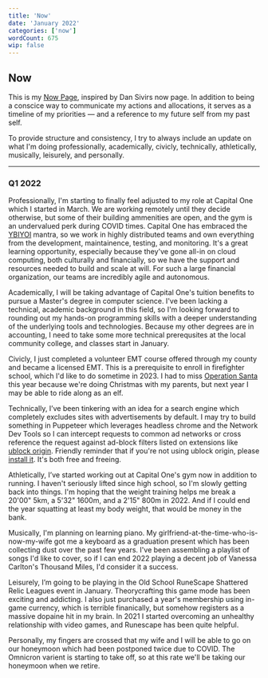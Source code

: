 ```yaml
---
title: 'Now'
date: 'January 2022'
categories: ['now']
wordCount: 675
wip: false
---
```


## Now

This is my [Now Page](), inspired by Dan Sivirs now page. In addition to being a conscice way to communicate my actions and allocations, it serves as a timeline of my priorities &mdash; and a reference to my future self from my past self. 

To provide structure and consistency, I try to always include an update on what I'm doing professionally, academically, civicly, technically, athletically, musically, leisurely, and personally.

--- 

### Q1 2022

Professionally, I'm starting to finally feel adjusted to my role at Capital One which I started in March. We are working remotely until they decide otherwise, but some of their building ammenities are open, and the gym is an undervalued perk during COVID times. Capital One has embraced the [YBIYOI](https://www.wikipedia.org/ybiyoi) mantra, so we work in highly distributed teams and own everything from the development, maintainence, testing, and monitoring. It's a great learning opportunity, especially because they've gone all-in on cloud computing, both culturally and financially, so we have the support and resources needed to build and scale at will. For such a large financial organization, our teams are incredibly agile and autonomous.

Academically, I will be taking advantage of Capital One's tuition benefits to pursue a Master's degree in computer science. I've been lacking a technical, academic background in this field, so I'm looking forward to rounding out my hands-on programming skills with a deeper understanding of the underlying tools and technologies. Because my other degrees are in accounting, I need to take some more technical prerequsites at the local community college, and classes start in January.

Civicly, I just completed a volunteer EMT course offered through my county and became a licensed EMT. This is a prerequisite to enroll in firefighter school, which I'd like to do sometime in 2023. I had to miss [Operation Santa]() this year because we're doing Christmas with my parents, but next year I may be able to ride along as an elf.

Technically, I’ve been tinkering with an idea for a search engine which completely excludes sites with advertisements by default. I may try to build something in Puppeteer which leverages headless chrome and the Network Dev Tools so I can intercept requests to common ad networks or cross reference the request against ad-block filters listed on extensions like [ublock origin](ublockorigin.com). Friendly reminder that if you're not using ublock origin, please [install it](). It's both free and freeing.

Athletically, I’ve started working out at Capital One's gym now in addition to running. I haven't seriously lifted since high school, so I'm slowly getting back into things. I'm hoping that the weight training helps me break a 20'00" 5km, a 5'32" 1600m, and a 2'15" 800m in 2022. And if I could end the year squatting at least my body weight, that would be money in the bank.

Musically, I'm planning on learning piano. My girlfriend-at-the-time-who-is-now-my-wife got me a keyboard as a graduation present which has been collecting dust over the past few years. I've been assembling a playlist of songs I'd like to cover, so if I can end 2022 playing a decent job of Vanessa Carlton's Thousand Miles, I'd consider it a success.

Leisurely, I’m going to be playing in the Old School RuneScape Shattered Relic Leagues event in January. Theorycrafting this game mode has been exciting and addicting. I also just purchased a year's membership using in-game currency, which is terrible finanically, but somehow registers as a massive dopaine hit in my brain. In 2021 I started overcoming an unhealthy relationship with video games, and Runescape has been quite helpful.

Personally, my fingers are crossed that my wife and I will be able to go on our honeymoon which had been postponed twice due to COVID. The Omnicron varient is starting to take off, so at this rate we'll be taking our honeymoon when we retire.




